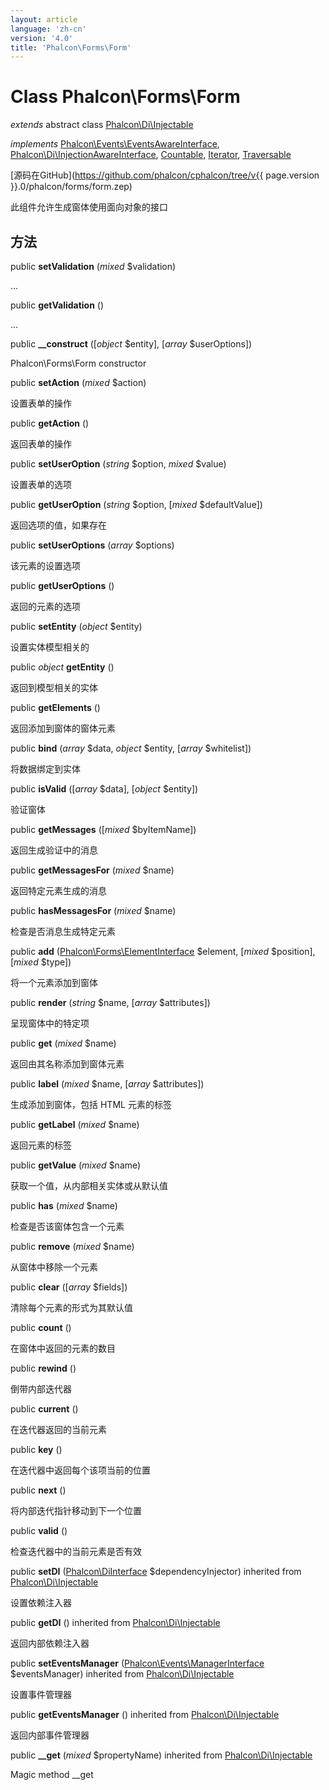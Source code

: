 ```yaml
---
layout: article
language: 'zh-cn'
version: '4.0'
title: 'Phalcon\Forms\Form'
---
```

# Class **Phalcon\Forms\Form**

*extends* abstract class [Phalcon\Di\Injectable](Phalcon_Di_Injectable)

*implements* [Phalcon\Events\EventsAwareInterface](Phalcon_Events_EventsAwareInterface), [Phalcon\Di\InjectionAwareInterface](Phalcon_Di_InjectionAwareInterface), [Countable](https://php.net/manual/en/class.countable.php), [Iterator](https://php.net/manual/en/class.iterator.php), [Traversable](https://php.net/manual/en/class.traversable.php)

[源码在GitHub](https://github.com/phalcon/cphalcon/tree/v{{ page.version }}.0/phalcon/forms/form.zep)

此组件允许生成窗体使用面向对象的接口

## 方法

public **setValidation** (*mixed* $validation)

...

public **getValidation** ()

...

public **__construct** ([*object* $entity], [*array* $userOptions])

Phalcon\Forms\Form constructor

public **setAction** (*mixed* $action)

设置表单的操作

public **getAction** ()

返回表单的操作

public **setUserOption** (*string* $option, *mixed* $value)

设置表单的选项

public **getUserOption** (*string* $option, [*mixed* $defaultValue])

返回选项的值，如果存在

public **setUserOptions** (*array* $options)

该元素的设置选项

public **getUserOptions** ()

返回的元素的选项

public **setEntity** (*object* $entity)

设置实体模型相关的

public *object* **getEntity** ()

返回到模型相关的实体

public **getElements** ()

返回添加到窗体的窗体元素

public **bind** (*array* $data, *object* $entity, [*array* $whitelist])

将数据绑定到实体

public **isValid** ([*array* $data], [*object* $entity])

验证窗体

public **getMessages** ([*mixed* $byItemName])

返回生成验证中的消息

public **getMessagesFor** (*mixed* $name)

返回特定元素生成的消息

public **hasMessagesFor** (*mixed* $name)

检查是否消息生成特定元素

public **add** ([Phalcon\Forms\ElementInterface](Phalcon_Forms_ElementInterface) $element, [*mixed* $position], [*mixed* $type])

将一个元素添加到窗体

public **render** (*string* $name, [*array* $attributes])

呈现窗体中的特定项

public **get** (*mixed* $name)

返回由其名称添加到窗体元素

public **label** (*mixed* $name, [*array* $attributes])

生成添加到窗体，包括 HTML 元素的标签

public **getLabel** (*mixed* $name)

返回元素的标签

public **getValue** (*mixed* $name)

获取一个值，从内部相关实体或从默认值

public **has** (*mixed* $name)

检查是否该窗体包含一个元素

public **remove** (*mixed* $name)

从窗体中移除一个元素

public **clear** ([*array* $fields])

清除每个元素的形式为其默认值

public **count** ()

在窗体中返回的元素的数目

public **rewind** ()

倒带内部迭代器

public **current** ()

在迭代器返回的当前元素

public **key** ()

在迭代器中返回每个该项当前的位置

public **next** ()

将内部迭代指针移动到下一个位置

public **valid** ()

检查迭代器中的当前元素是否有效

public **setDI** ([Phalcon\DiInterface](Phalcon_DiInterface) $dependencyInjector) inherited from [Phalcon\Di\Injectable](Phalcon_Di_Injectable)

设置依赖注入器

public **getDI** () inherited from [Phalcon\Di\Injectable](Phalcon_Di_Injectable)

返回内部依赖注入器

public **setEventsManager** ([Phalcon\Events\ManagerInterface](Phalcon_Events_ManagerInterface) $eventsManager) inherited from [Phalcon\Di\Injectable](Phalcon_Di_Injectable)

设置事件管理器

public **getEventsManager** () inherited from [Phalcon\Di\Injectable](Phalcon_Di_Injectable)

返回内部事件管理器

public **__get** (*mixed* $propertyName) inherited from [Phalcon\Di\Injectable](Phalcon_Di_Injectable)

Magic method __get